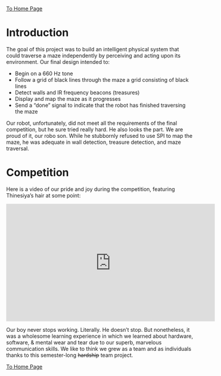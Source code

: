 [To Home Page](../index.md)

# Introduction 

The goal of this project was to build an intelligent physical system that could traverse a maze independently by perceiving and acting upon its environment. Our final design intended to:

* Begin on a 660 Hz tone
* Follow a grid of black lines through the maze a grid consisting of black lines
* Detect walls and IR frequency beacons (treasures)
* Display and map the maze as it progresses 
* Send a “done” signal to indicate that the robot has finished traversing the maze

Our robot, unfortunately, did not meet all the requirements of the final competition, but he sure tried really hard. He also looks the part. We are proud of it, our robo son. While he stubbornly refused to use SPI to map the maze, he was adequate in wall detection, treasure detection, and maze traversal. 

# Competition

Here is a video of our pride and joy during the competition, featuring Thinesiya’s hair at some point:



<iframe width="560" height="315" src="https://www.youtube.com/embed/aayaG6dnSNM" frameborder="0" gesture="media" allow="encrypted-media" allowfullscreen></iframe>



Our boy never stops working. Literally. He doesn’t stop. But nonetheless, it was a wholesome learning experience in which we learned about hardware, software, & mental wear and tear due to our superb, marvelous communication skills. We like to think we grew as a team and as individuals thanks to this semester-long ~~hardship~~ team project.




[To Home Page](../index.md)
